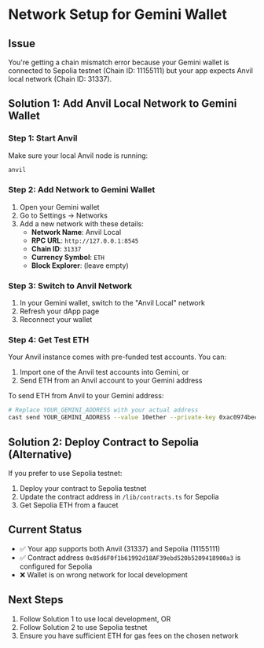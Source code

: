 # Network Setup for Gemini Wallet

## Issue

You're getting a chain mismatch error because your Gemini wallet is connected to Sepolia testnet (Chain ID: 11155111) but your app expects Anvil local network (Chain ID: 31337).

## Solution 1: Add Anvil Local Network to Gemini Wallet

### Step 1: Start Anvil

Make sure your local Anvil node is running:

```bash
anvil
```

### Step 2: Add Network to Gemini Wallet

1. Open your Gemini wallet
2. Go to Settings → Networks
3. Add a new network with these details:
   - **Network Name**: Anvil Local
   - **RPC URL**: `http://127.0.0.1:8545`
   - **Chain ID**: `31337`
   - **Currency Symbol**: `ETH`
   - **Block Explorer**: (leave empty)

### Step 3: Switch to Anvil Network

1. In your Gemini wallet, switch to the "Anvil Local" network
2. Refresh your dApp page
3. Reconnect your wallet

### Step 4: Get Test ETH

Your Anvil instance comes with pre-funded test accounts. You can:

1. Import one of the Anvil test accounts into Gemini, or
2. Send ETH from an Anvil account to your Gemini address

To send ETH from Anvil to your Gemini address:

```bash
# Replace YOUR_GEMINI_ADDRESS with your actual address
cast send YOUR_GEMINI_ADDRESS --value 10ether --private-key 0xac0974bec39a17e36ba4a6b4d238ff944bacb478cbed5efcae784d7bf4f2ff80
```

## Solution 2: Deploy Contract to Sepolia (Alternative)

If you prefer to use Sepolia testnet:

1. Deploy your contract to Sepolia testnet
2. Update the contract address in `/lib/contracts.ts` for Sepolia
3. Get Sepolia ETH from a faucet

## Current Status

- ✅ Your app supports both Anvil (31337) and Sepolia (11155111)
- ✅ Contract address `0x85d6F0f1b61992d18AF39ebd520b5209418900a3` is configured for Sepolia
- ❌ Wallet is on wrong network for local development

## Next Steps

1. Follow Solution 1 to use local development, OR
2. Follow Solution 2 to use Sepolia testnet
3. Ensure you have sufficient ETH for gas fees on the chosen network
